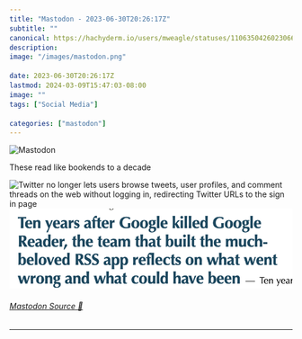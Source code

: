 ```yaml
---
title: "Mastodon - 2023-06-30T20:26:17Z"
subtitle: ""
canonical: https://hachyderm.io/users/mweagle/statuses/110635042602306633
description:
image: "/images/mastodon.png"

date: 2023-06-30T20:26:17Z
lastmod: 2024-03-09T15:47:03-08:00
image: ""
tags: ["Social Media"]

categories: ["mastodon"]
---
```

![Mastodon](/images/mastodon.png)

<p>These read like bookends to a decade</p>

![Twitter no longer lets users browse
tweets, user profiles, and comment threads on the web without logging in, redirecting Twitter URLs to the sign in page](566512a46d56188f.png)
![Ten years after Google killed Google Reader, the team that built the much- beloved RSS app reflects on what went wrong and what could have been](b0cfc4be7ad863c3.png)

###### [Mastodon Source 🐘](https://hachyderm.io/@mweagle/110635042602306633)

___

